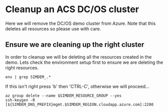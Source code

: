 # Cleanup an ACS DC/OS cluster

Here we will remove the DC/OS demo cluster from Azure. Note that this
deletes all resources so please use with care.

## Ensure we are cleaning up the right cluster

In order to cleanup we will be deleting all the resources created in
the demo. Lets check the environment setup first to ensure we are
deleting the right resources.

```
env | grep SIMDEM_.*
```

If this isn't right press 'b' then 'CTRL-C', otherwise we will proceed...

```
az group delete --name $SIMDEM_RESOURCE_GROUP --yes
ssh-keygen -R [${SIMDEM_DNS_PREFIX}mgmt.$SIMDEM_REGION.cloudapp.azure.com]:2200
```
